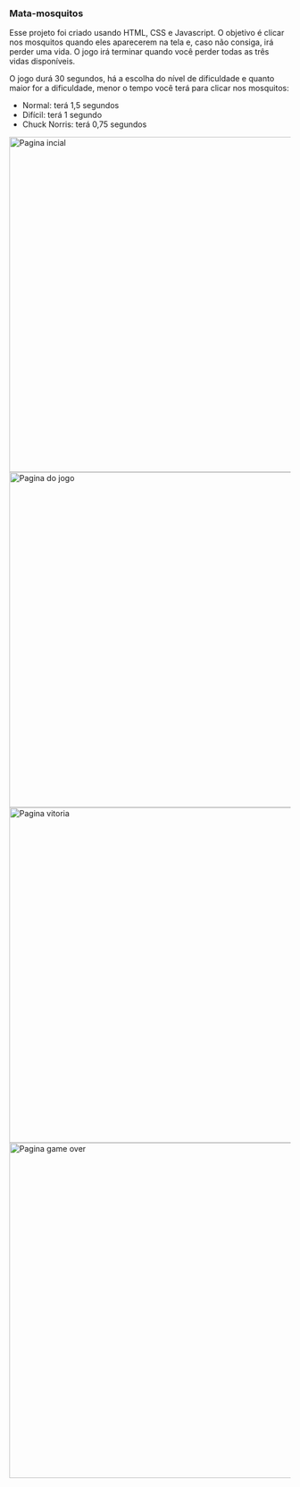 <h3>Mata-mosquitos</h3>

<p>
Esse projeto foi criado usando HTML, CSS e Javascript. O objetivo é clicar nos mosquitos quando eles aparecerem na tela e, caso não consiga, irá perder uma vida. O jogo 	irá terminar quando você perder todas as três vidas disponíveis.</p>
</p>
<p>
O jogo durá 30 segundos, há a escolha do nível de dificuldade e quanto maior for a dificuldade, menor o tempo você terá para clicar nos mosquitos:

- Normal: terá 1,5 segundos
- Difícil: terá 1 segundo
- Chuck Norris: terá 0,75 segundos
</p>
<div>
	<img src="https://github.com/WarLore/imagens_git/blob/master/pagina_inicial.png" width="600" heigth="275" alt="Pagina incial" />
	<img src="https://github.com/WarLore/imagens_git/blob/master/pagina_jogo.png" width="600" heigth="275" alt="Pagina do jogo" />
	<img src="https://github.com/WarLore/imagens_git/blob/master/pagina_vitoria.png" width="600" heigth="275" alt="Pagina vitoria" />
	<img src="https://github.com/WarLore/imagens_git/blob/master/pagina_gameOver.png" width="600" heigth="275" alt="Pagina game over" />
</div> 